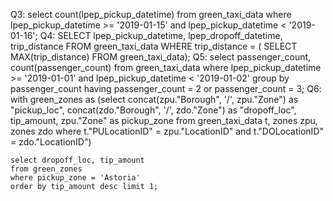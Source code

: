 Q3:
    select count(lpep_pickup_datetime) from green_taxi_data
    where lpep_pickup_datetime >= '2019-01-15' and lpep_pickup_datetime < '2019-01-16';
Q4:
    SELECT lpep_pickup_datetime, lpep_dropoff_datetime, trip_distance FROM green_taxi_data
    WHERE trip_distance = ( SELECT MAX(trip_distance) FROM green_taxi_data);
Q5:
    select passenger_count, count(passenger_count) from green_taxi_data
    where lpep_pickup_datetime >= '2019-01-01' and lpep_pickup_datetime < '2019-01-02'
    group by passenger_count having passenger_count = 2 or passenger_count = 3;
Q6:
    with green_zones as 
    (select concat(zpu."Borough", '/', zpu."Zone") as "pickup_loc", concat(zdo."Borough", '/', zdo."Zone") as "dropoff_loc", 
    tip_amount, zpu."Zone" as pickup_zone
    from green_taxi_data t, zones zpu, zones zdo
    where t."PULocationID" = zpu."LocationID" and t."DOLocationID" = zdo."LocationID")

    select dropoff_loc, tip_amount
    from green_zones
    where pickup_zone = 'Astoria'
    order by tip_amount desc limit 1;

